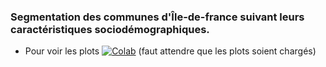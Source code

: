 ### Segmentation des communes d'Île-de-france suivant leurs caractéristiques sociodémographiques.

- Pour voir les plots [![Colab](https://camo.githubusercontent.com/84f0493939e0c4de4e6dbe113251b4bfb5353e57134ffd9fcab6b8714514d4d1/68747470733a2f2f636f6c61622e72657365617263682e676f6f676c652e636f6d2f6173736574732f636f6c61622d62616467652e737667)](https://colab.research.google.com/github/yahyakkhalid/Segmentation-des-communes-ile-france/blob/main/segmentation_des_communes.ipynb) (faut attendre que les plots soient chargés)
